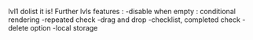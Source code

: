 lvl1 dolist it is!
Further lvls features :
 -disable when empty : conditional rendering
 -repeated check
 -drag and drop 
 -checklist, completed check
 -delete option
 -local storage
